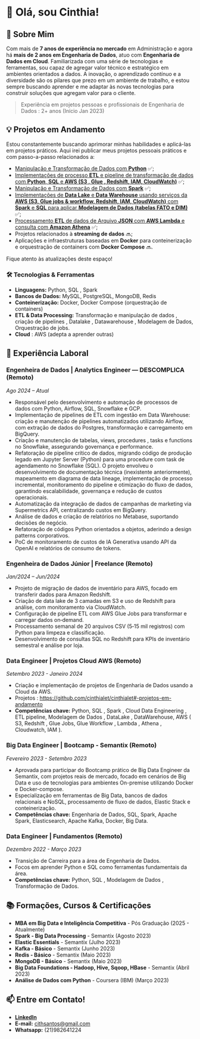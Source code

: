 # 👋 Olá, sou Cinthia!


## 🚀 Sobre Mim
Com mais de **7 anos de experiência no mercado** em Administração e agora há **mais de 2 anos em Engenharia de Dados**, atuo com **Engenharia de Dados em Cloud**. Familiarizada com uma série de tecnologias e ferramentas, sou capaz de agregar valor técnico e estratégico em ambientes orientados a dados. A inovação, o aprendizado contínuo e a diversidade são os pilares que prezo em um ambiente de trabalho, e estou sempre buscando aprender e me adaptar às novas tecnologias para construir soluções que agregam valor para o cliente.

> Experiência em projetos pessoas e profissionais de Engenharia de Dados : 2+ anos (Início Jan 2023)

## 💡 Projetos em Andamento
Estou constantemente buscando aprimorar minhas habilidades e aplicá-las em projetos práticos. 
Aqui irei publicar meus projetos pessoais práticos e com passo-a-passo relacionados a:

- [Manipulação e Transformação de Dados com **Python**](https://github.com/cinthialet/python-manipulacao-dados) :white_check_mark:;
- [Implementações de processo **ETL** e pipeline de transformação de dados com **Python**, **SQL** e **AWS (S3 , Glue , Redshift, IAM, CloudWatch)**](https://github.com/cinthialet/etl-aws-pipeline) :white_check_mark:;
- [Manipulação e Transformação de Dados com **Spark**](https://github.com/cinthialet/spark-manipulacao-dados) :white_check_mark:;
- [Implementações de **Data Lake** e **Data Warehouse** usando serviços da **AWS (S3, Glue jobs & workflow, Redshift, IAM, CloudWatch)** com **Spark** e **SQL** para aplicar **Modelagem de Dados (tabelas FATO e DIM)**](https://github.com/cinthialet/aws-datalake-datawarehouse) :white_check_mark:;
- [Processamento **ETL** de dados de Arquivo **JSON** com **AWS Lambda** e consulta com **Amazon Athena**](https://github.com/cinthialet/aws-json-athena) :white_check_mark:;
- Projetos relacionados à **streaming de dados** :soon:;
- Aplicações e infraestruturas baseadas em **Docker** para conteinerização e orquestração de containers com **Docker Compose** :soon:.
  
Fique atento às atualizações deste espaço!

### 🛠️ Tecnologias & Ferramentas
- **Linguagens:** Python, SQL , Spark
- **Bancos de Dados:** MySQL, PostgreSQL, MongoDB, Redis
- **Conteinerização:** Docker, Docker Compose (orquestração de containers)
- **ETL & Data Processing:** Transformação e manipulação de dados , criação de pipelines , Datalake , Datawarehouse , Modelagem de Dados, Orquestração de jobs.
- **Cloud** : AWS (adepta a aprender outras)

## 🏢 Experiência Laboral

### Engenheira de Dados | Analytics Engineer — DESCOMPLICA (Remoto)
_Ago 2024 – Atual_
- Responsável pelo desenvolvimento e automação de processos de dados com Python, Airflow, SQL, Snowflake e GCP.
- Implementação de pipelines de ETL com ingestão em Data Warehouse: criação e manutenção de pipelines automatizados utilizando Airflow, com extração de dados do Postgres, transformação e carregamento em BigQuery.
- Criação e manutenção de tabelas, views, procedures , tasks e functions no Snowflake, assegurando governança e performance.
- Refatoração de pipeline crítico de dados, migrando código de produção legado em Jupyter Server (Python) para uma procedure com task de agendamento no Snowflake (SQL). O projeto envolveu o desenvolvimento de documentação técnica (inexistente anteriormente), mapeamento em diagrama de data lineage, implementação de processo incremental, monitoramento do pipeline e otimização do fluxo de dados, garantindo escalabilidade, governança e redução de custos operacionais.
- Automatização da integração de dados de campanhas de marketing via Supermetrics API, centralizando custos em BigQuery.
- Análise de dados e criação de relatórios no Metabase, suportando decisões de negócio.
- Refatoração de códigos Python orientados a objetos, aderindo a design patterns corporativos.
- PoC de monitoramento de custos de IA Generativa usando API da OpenAI e relatórios de consumo de tokens.

### Engenheira de Dados Júnior | Freelance (Remoto)
_Jan/2024 – Jun/2024_
- Projeto de migração de dados de inventário para AWS, focado em transferir dados para Amazon Redshift.
- Criação de data lake de 3 camadas em S3 e uso de Redshift para análise, com monitoramento via CloudWatch.
- Configuração de pipeline ETL com AWS Glue Jobs para transformar e carregar dados on‑demand.
- Processamento semanal de 20 arquivos CSV (5‑15 mil registros) com Python para limpeza e classificação.
- Desenvolvimento de consultas SQL no Redshift para KPIs de inventário semestral e análise por loja.

### Data Engineer | Projetos Cloud AWS (Remoto)
_Setembro 2023 - Janeiro 2024_
- Criação e implementação de projetos de Engenharia de Dados usando a Cloud da AWS.
- Projetos : https://github.com/cinthialet/cinthialet#-projetos-em-andamento
- **Competências chave:** Python, SQL , Spark , Cloud Data Engineering , ETL pipeline, Modelagem de Dados , DataLake , DataWarehouse, AWS ( S3, Redshift , Glue Jobs, Glue Workflow , Lambda , Athena , Cloudwatch, IAM ).

### Big Data Engineer | Bootcamp - Semantix (Remoto)
_Fevereiro 2023 - Setembro 2023_
- Aprovada para participar do Bootcamp prático de Big Data Engineer da Semantix, com projetos reais de mercado, focado em cenários de Big Data e uso de tecnologias para ambientes On-premise utilizando Docker e Docker-compose.
- Especialização em ferramentas de Big Data, bancos de dados relacionais e NoSQL, processamento de fluxo de dados, Elastic Stack e conteinerização.
- **Competências chave:** Engenharia de Dados, SQL, Spark, Apache Spark, Elasticsearch, Apache Kafka, Docker, Big Data.

### Data Engineer | Fundamentos (Remoto)
_Dezembro 2022 - Março 2023_
- Transição de Carreira para a área de Engenharia de Dados.
- Focos em aprender Python e SQL como ferramentas fundamentais da área.
- **Competências chave:** Python, SQL , Modelagem de Dados , Transformação de Dados.
  
## 📚 Formações, Cursos & Certificações
- **MBA em Big Data e Inteligência Competitiva** - Pós Graduação (2025 - Atualmente)
- **Spark - Big Data Processing** - Semantix (Agosto 2023)
- **Elastic Essentials** - Semantix (Julho 2023)
- **Kafka - Básico** - Semantix (Junho 2023)
- **Redis - Básico** - Semantix (Maio 2023)
- **MongoDB - Básico** - Semantix (Maio 2023)
- **Big Data Foundations - Hadoop, Hive, Sqoop, HBase** - Semantix (Abril 2023)
- **Análise de Dados com Python** - Coursera (IBM) (Março 2023)

## 📫 Entre em Contato!
- [**LinkedIn**](https://www.linkedin.com/in/cinthialpsantos/)
- **E-mail:** cithsantos@gmail.com
- **Whatsapp:** (21)982641224


